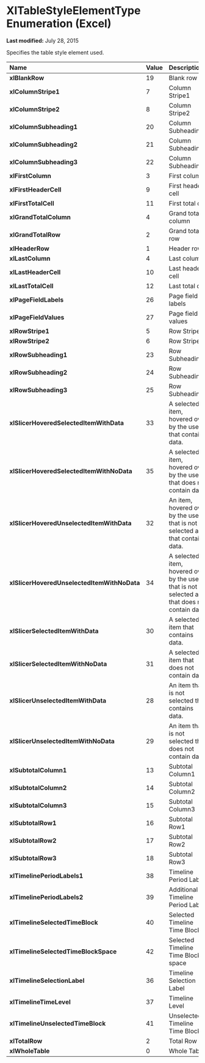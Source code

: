 
# XlTableStyleElementType Enumeration (Excel)

 **Last modified:** July 28, 2015

Specifies the table style element used.


|**Name**|**Value**|**Description**|
|:-----|:-----|:-----|
| **xlBlankRow**|19|Blank row|
| **xlColumnStripe1**|7|Column Stripe1|
| **xlColumnStripe2**|8|Column Stripe2|
| **xlColumnSubheading1**|20|Column Subheading1|
| **xlColumnSubheading2**|21|Column Subheading2|
| **xlColumnSubheading3**|22|Column Subheading3|
| **xlFirstColumn**|3|First column|
| **xlFirstHeaderCell**|9|First header cell|
| **xlFirstTotalCell**|11|First total cell|
| **xlGrandTotalColumn**|4|Grand total column|
| **xlGrandTotalRow**|2|Grand total row|
| **xlHeaderRow**|1|Header row|
| **xlLastColumn**|4|Last column|
| **xlLastHeaderCell**|10|Last header cell|
| **xlLastTotalCell**|12|Last total cell|
| **xlPageFieldLabels**|26|Page field labels|
| **xlPageFieldValues**|27|Page field values|
| **xlRowStripe1**|5|Row Stripe1|
| **xlRowStripe2**|6|Row Stripe2|
| **xlRowSubheading1**|23|Row Subheading1|
| **xlRowSubheading2**|24|Row Subheading2|
| **xlRowSubheading3**|25|Row Subheading3|
| **xlSlicerHoveredSelectedItemWithData**|33|A selected item, hovered over by the user, that contains data.|
| **xlSlicerHoveredSelectedItemWithNoData**|35|A selected item, hovered over by the user, that does not contain data.|
| **xlSlicerHoveredUnselectedItemWithData**|32|An item, hovered over by the user, that is not selected and that contains data.|
| **xlSlicerHoveredUnselectedItemWithNoData**|34|A selected item, hovered over by the user, that is not selected and that does not contain data.|
| **xlSlicerSelectedItemWithData**|30|A selected item that contains data.|
| **xlSlicerSelectedItemWithNoData**|31|A selected item that does not contain data.|
| **xlSlicerUnselectedItemWithData**|28|An item that is not selected that contains data.|
| **xlSlicerUnselectedItemWithNoData**|29|An item that is not selected that does not contain data.|
| **xlSubtotalColumn1**|13|Subtotal Column1|
| **xlSubtotalColumn2**|14|Subtotal Column2|
| **xlSubtotalColumn3**|15|Subtotal Column3|
| **xlSubtotalRow1**|16|Subtotal Row1|
| **xlSubtotalRow2**|17|Subtotal Row2|
| **xlSubtotalRow3**|18|Subtotal Row3|
| **xlTimelinePeriodLabels1**|38|Timeline Period Label|
| **xlTimelinePeriodLabels2**|39|Additional Timeline Period Label|
| **xlTimelineSelectedTimeBlock**|40|Selected Timeline Time Block|
| **xlTimelineSelectedTimeBlockSpace**|42|Selected Timeline Time Block space|
| **xlTimelineSelectionLabel**|36|Timeline Selection Label|
| **xlTimelineTimeLevel**|37|Timeline Level|
| **xlTimelineUnselectedTimeBlock**|41|Unselected Timeline Time Block|
| **xlTotalRow**|2|Total Row|
| **xlWholeTable**|0|Whole Table|
